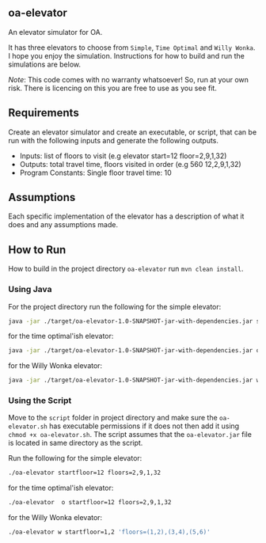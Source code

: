 ## oa-elevator
An elevator simulator for OA.

It has three elevators to choose from `Simple`, `Time Optimal` and `Willy Wonka`. I hope you enjoy the simulation. 
Instructions for how to build and run the simulations are below.  

*Note*: This code comes with no warranty whatsoever! So, run at your own risk. There is licencing on this you are free 
to use as you see fit. 

## Requirements
Create an elevator simulator and create an executable, or script, that can be run with the following inputs and 
generate the following outputs.
- Inputs: list of floors to visit (e.g elevator start=12 floor=2,9,1,32)
- Outputs: total travel time, floors visited in order (e.g 560 12,2,9,1,32)
- Program Constants: Single floor travel time: 10

## Assumptions
Each specific implementation of the elevator has a description of what it does and any assumptions made. 

## How to Run
How to build in the project directory `oa-elevator` run `mvn clean install`. 
### Using Java 
For the project directory run the following for the simple elevator:
```bash
java -jar ./target/oa-elevator-1.0-SNAPSHOT-jar-with-dependencies.jar startfloor=12 floors=2,9,1,32
```
for the time optimal'ish elevator:
```bash
java -jar ./target/oa-elevator-1.0-SNAPSHOT-jar-with-dependencies.jar o startfloor=12 floors=2,9,1,32
```
for the Willy Wonka elevator:
```bash
java -jar ./target/oa-elevator-1.0-SNAPSHOT-jar-with-dependencies.jar w startfloor=1,2 'floors=(1,2),(3,4),(5,6)'
```
### Using the Script
Move to the `script` folder in project directory and make sure the `oa-elevator.sh` has executable permissions if it 
does not then add it using `chmod +x oa-elevator.sh`. The script assumes that the `oa-elevator.jar` file is located in 
same directory as the script.

Run the following for the simple elevator:
```bash
./oa-elevator startfloor=12 floors=2,9,1,32
```
for the time optimal'ish elevator:
```bash
./oa-elevator  o startfloor=12 floors=2,9,1,32
```
for the Willy Wonka elevator:
```bash
./oa-elevator w startfloor=1,2 'floors=(1,2),(3,4),(5,6)'
```